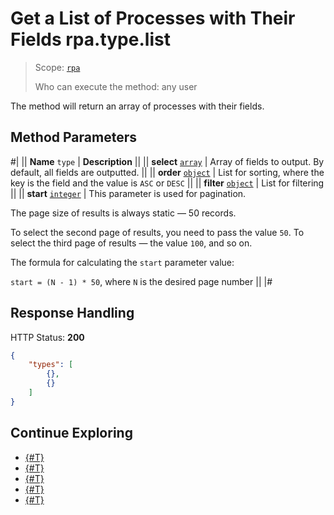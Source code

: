 # Get a List of Processes with Their Fields rpa.type.list

> Scope: [`rpa`](../../../scopes/permissions.md)
>
> Who can execute the method: any user

The method will return an array of processes with their fields.

## Method Parameters

#|
|| **Name**
`type` | **Description** ||
|| **select**
[`array`](../../../data-types.md) | Array of fields to output. By default, all fields are outputted. ||
|| **order**
[`object`](../../../data-types.md) | List for sorting, where the key is the field and the value is `ASC` or `DESC` ||
|| **filter**
[`object`](../../../data-types.md) | List for filtering ||
|| **start**
[`integer`](../../../data-types.md) | This parameter is used for pagination.

The page size of results is always static — 50 records.

To select the second page of results, you need to pass the value `50`. To select the third page of results — the value `100`, and so on.

The formula for calculating the `start` parameter value:

`start = (N - 1) * 50`, where `N` is the desired page number    ||
|#

## Response Handling

HTTP Status: **200**

```json
{
    "types": [
        {},
        {}
    ]
}
```

## Continue Exploring 

- [{#T}](./index.md)
- [{#T}](./rpa-type-add.md)
- [{#T}](./rpa-type-update.md)
- [{#T}](./rpa-type-get.md)
- [{#T}](./rpa-type-delete.md)